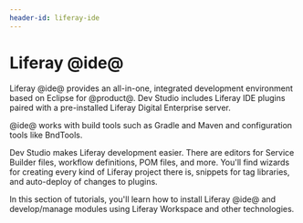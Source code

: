 ```yaml
---
header-id: liferay-ide
---
```


# Liferay @ide@

Liferay @ide@ provides an all-in-one, integrated development environment based
on Eclipse for @product@. Dev Studio includes Liferay IDE plugins paired with
a pre-installed Liferay Digital Enterprise server.

@ide@ works with build tools such as Gradle and Maven and configuration tools
like BndTools.

Dev Studio makes Liferay development easier. There are editors for
Service Builder files, workflow definitions, POM files, and more. You'll find
wizards for creating every kind of Liferay project there is, snippets for tag
libraries, and auto-deploy of changes to plugins.

In this section of tutorials, you'll learn how to install Liferay @ide@ and
develop/manage modules using Liferay Workspace and other technologies.

